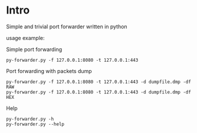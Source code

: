 # Intro
Simple and trivial port forwarder written in python

usage example:

Simple port forwarding

    py-forwarder.py -f 127.0.0.1:8080 -t 127.0.0.1:443

Port forwarding with packets dump

    py-forwarder.py -f 127.0.0.1:8080 -t 127.0.0.1:443 -d dumpfile.dmp -df RAW
    py-forwarder.py -f 127.0.0.1:8080 -t 127.0.0.1:443 -d dumpfile.dmp -df HEX

Help

    py-forwarder.py -h
    py-forwarder.py --help
